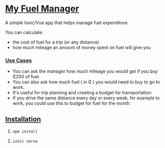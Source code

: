 # [My Fuel Manager](#my-fuel-manager)

A simple Ionic/Vue app that helps manage fuel expenditure.

You can calculate:

- the cost of fuel for a trip (or any distance)
- how much mileage an amount of money spent on fuel will give you

### [Use Cases](#use-cases)

- You can ask the manager how much mileage you would get if you buy ₵200 of fuel.
- You can also ask how much fuel ( in ₵ ) you would need to buy to go to work.
- It's useful for trip planning and creating a budget for transportation.
- If you drive the same distance every day or every week, for example to work, you could use this to budget for fuel for the month.

## [Installation](#installation)

1. `npm install`

2. `ionic serve`
